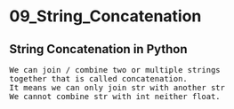 # 09_String_Concatenation
<h2> String Concatenation in Python</h2>
<pre>
We can join / combine two or multiple strings
together that is called concatenation.
It means we can only join str with another str
We cannot combine str with int neither float. </pre>
